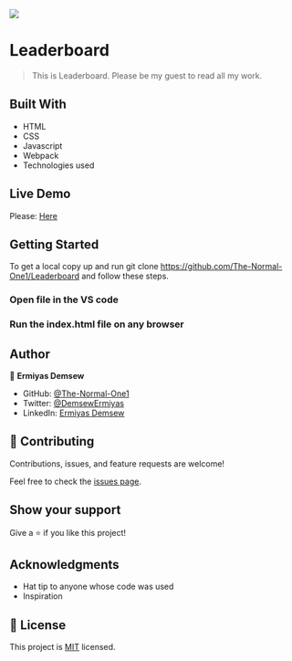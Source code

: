 ![](https://img.shields.io/badge/Microverse-blueviolet)

# Leaderboard

> This is Leaderboard. Please be my guest to read all my work.

## Built With

- HTML
- CSS
- Javascript
- Webpack
- Technologies used

## Live Demo

Please: [Here](https://leaderboard-xdve.onrender.com)

## Getting Started

To get a local copy up and run git clone https://github.com/The-Normal-One1/Leaderboard and follow these steps.

### Open file in the VS code

### Run the index.html file on any browser

## Author

👤 **Ermiyas Demsew**

- GitHub: [@The-Normal-One1](https://github.com/The-Normal-One1)
- Twitter: [@DemsewErmiyas](https://twitter.com/DemsewErmiyas)
- LinkedIn: [Ermiyas Demsew](https://linkedin.com/in/ErmiyasDemsew)

## 🤝 Contributing

Contributions, issues, and feature requests are welcome!

Feel free to check the [issues page](../../issues/).

## Show your support

Give a ⭐️ if you like this project!

## Acknowledgments

- Hat tip to anyone whose code was used
- Inspiration

## 📝 License

This project is [MIT](./MIT.md) licensed.
